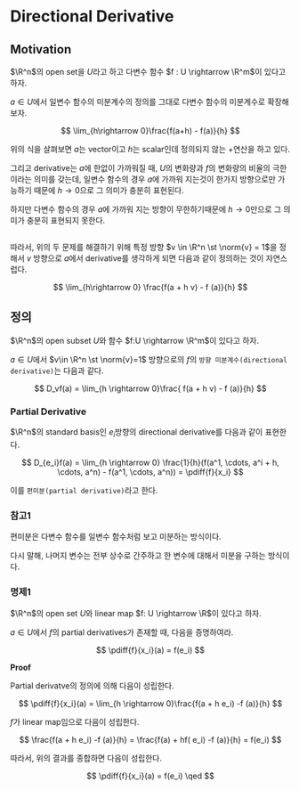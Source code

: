 # Directional Derivative
## Motivation
$\R^n$의 open set을 $U$라고 하고 다변수 함수 $f : U \rightarrow \R^m$이 있다고 하자.

$a \in U$에서 일변수 함수의 미분계수의 정의를 그대로 다변수 함수의 미분계수로 확장해보자.

$$ \lim_{h\rightarrow 0}\frac{f(a+h) - f(a)}{h} $$

위의 식을 살펴보면 $a$는 vector이고 $h$는 scalar인데 정의되지 않는 $+$연산을 하고 있다.

그리고 derivative는 $a$에 한없이 가까워질 때, $U$의 변화량과 $f$의 변화량의 비율의 극한이라는 의미를 갖는데, 일변수 함수의 경우 $a$에 가까워 지는것이 한가지 방향으로만 가능하기 때문에 $h\rightarrow 0$으로 그 의미가 충분히 표현된다. 

하지만 다변수 함수의 경우 $a$에 가까워 지는 방향이 무한하기때문에 $h\rightarrow 0$만으로 그 의미가 충분히 표현되지 못한다.

```{figure} _image/0201.png
```

따라서, 위의 두 문제를 해결하기 위해 특정 방향 $v \in \R^n \st \norm{v} = 1$을 정해서 $v$ 방향으로 $a$에서 derivative를 생각하게 되면 다음과 같이 정의하는 것이 자연스럽다.

$$ \lim_{h\rightarrow 0} \frac{f(a + h v) - f (a)}{h} $$

## 정의
$\R^n$의 open subset $U$와 함수 $f:U \rightarrow \R^m$이 있다고 하자.

$a \in U$에서 $v\in \R^n \st \norm{v}=1$ 방향으로의 $f$의 `방향 미분계수(directional derivative)`는 다음과 같다.

$$ D_vf(a) = \lim_{h \rightarrow 0}\frac{ f(a + h v) - f (a)}{h} $$

### Partial Derivative
$\R^n$의 standard basis인 $e_i$방향의 directional derivative를 다음과 같이 표현한다.

$$ D_{e_i}f(a) = \lim_{h \rightarrow 0} \frac{1}{h}(f(a^1, \cdots, a^i + h, \cdots, a^n) - f(a^1, \cdots, a^n)) = \pdiff{f}{x_i} $$

이를 `편미분(partial derivative)`라고 한다.

### 참고1
편미분은 다변수 함수를 일변수 함수처럼 보고 미분하는 방식이다.

다시 말해, 나머지 변수는 전부 상수로 간주하고 한 변수에 대해서 미분을 구하는 방식이다.

### 명제1
$\R^n$의 open set $U$와 linear map $f: U \rightarrow \R$이 있다고 하자.

$a \in U$에서 $f$의 partial derivatives가 존재할 때, 다음을 증명하여라.

$$ \pdiff{f}{x_i}(a) = f(e_i) $$

**Proof**

Partial derivatve의 정의에 의해 다음이 성립한다.

$$ \pdiff{f}{x_i}(a) = \lim_{h \rightarrow 0}\frac{f(a + h e_i) -f (a)}{h} $$

$f$가 linear map임으로 다음이 성립한다.

$$ \frac{f(a + h e_i) -f (a)}{h} = \frac{f(a) + hf( e_i) -f (a)}{h} =  f(e_i) $$

따라서, 위의 결과를 종합하면 다음이 성립한다.

$$ \pdiff{f}{x_i}(a) = f(e_i) \qed $$